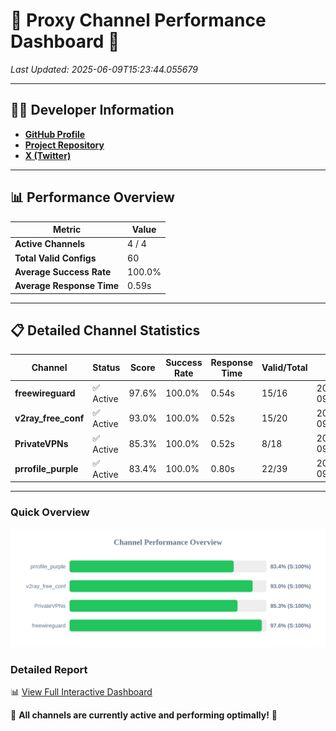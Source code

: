 # 🌟 Proxy Channel Performance Dashboard 🌟

_Last Updated: 2025-06-09T15:23:44.055679_

---

## 👩‍💻 Developer Information

- **[GitHub Profile](https://github.com/4n0nymou3)**  
- **[Project Repository](https://github.com/4n0nymou3/multi-proxy-config-fetcher)**  
- **[X (Twitter)](https://x.com/4n0nymou3)**  

---

## 📊 Performance Overview

| Metric                | Value       |
|-----------------------|-------------|
| **Active Channels**   | 4 / 4       |
| **Total Valid Configs** | 60          |
| **Average Success Rate** | 100.0%      |
| **Average Response Time** | 0.59s       |

---

## 📋 Detailed Channel Statistics

| Channel          | Status     | Score  | Success Rate | Response Time | Valid/Total | Last Success               |
|------------------|------------|--------|--------------|---------------|-------------|----------------------------|
| **freewireguard**  | ✅ Active  | 97.6%  | 100.0% | 0.54s         | 15/16       | 2025-06-09T15:23:44.053973 |
| **v2ray_free_conf**  | ✅ Active  | 93.0%  | 100.0% | 0.52s         | 15/20       | 2025-06-09T15:23:42.934178 |
| **PrivateVPNs**  | ✅ Active  | 85.3%  | 100.0% | 0.52s         | 8/18       | 2025-06-09T15:23:43.493003 |
| **prrofile_purple**  | ✅ Active  | 83.4%  | 100.0% | 0.80s         | 22/39       | 2025-06-09T15:23:42.337784 |

---

### Quick Overview
<div align="center">
  <a href="https://raw.githubusercontent.com/nullluser/NullRepo/refs/heads/main/assets/channel_stats_chart.svg">
    <img src="https://raw.githubusercontent.com/nullluser/NullRepo/refs/heads/main/assets/channel_stats_chart.svg" alt="Source Performance Statistics" width="800">
  </a>
</div>

### Detailed Report
📊 [View Full Interactive Dashboard](https://htmlpreview.github.io/?https://github.com/nullluser/NullRepo/blob/main/assets/performance_report.html)

🎉 **All channels are currently active and performing optimally!** 🎉
